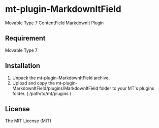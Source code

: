 # mt-plugin-MarkdownItField

Movable Type 7 ContentField MarkdownIt Plugin

## Requirement

Movable Type 7

## Installation

1. Unpack the mt-plugin-MarkdownItField archive.
1. Upload and copy the mt-plugin-MarkdownItField/plugins/MarkdownItField folder to your MT's plugins folder. ( /path/to/mt/plugins )

## License

The MIT License (MIT)